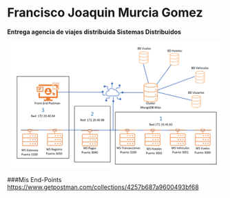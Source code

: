 # Francisco Joaquin Murcia Gomez

**Entrega agencia de viajes distribuida Sistemas Distribuidos**

![DESPLIEGUE](https://github.com/fmurciag/back-end-agencia/blob/main/Despliegue.png)


###Mis End-Points
https://www.getpostman.com/collections/4257b687a9600493bf68
